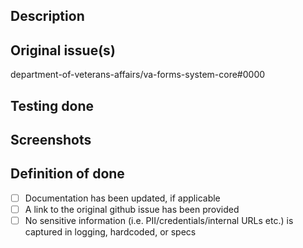 ## Description
<!-- Please include a description of the change and context. What would a code reviewer, or a future dev, need to know about this PR in order to understand why this PR is necessary? This could include dependencies introduced, changes in behavior, pointers to more detailed documentation. The description should be more than a link to an issue.  -->

## Original issue(s)
department-of-veterans-affairs/va-forms-system-core#0000

## Testing done

## Screenshots

## Definition of done
- [ ] Documentation has been updated, if applicable
- [ ] A link to the original github issue has been provided
- [ ] No sensitive information (i.e. PII/credentials/internal URLs etc.) is captured in logging, hardcoded, or specs
